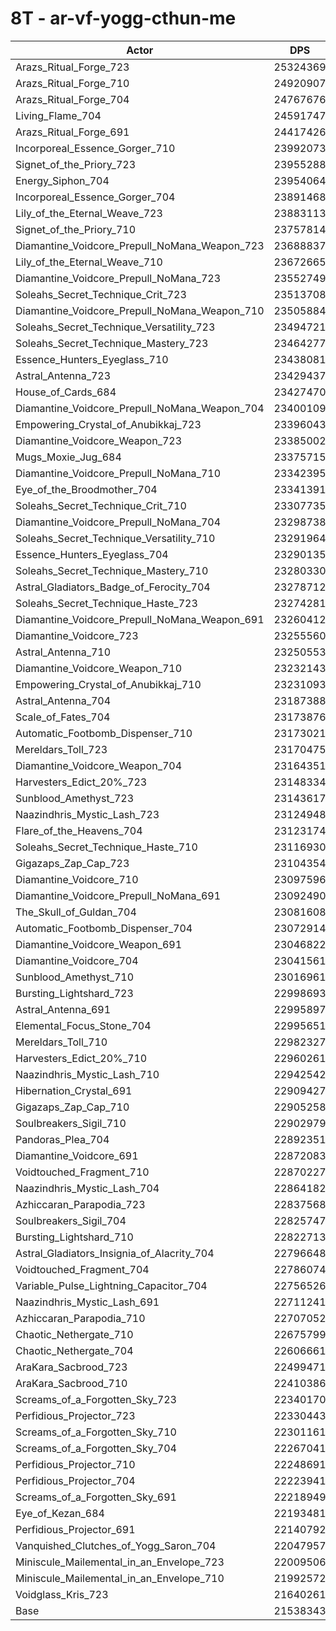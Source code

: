 # 8T - ar-vf-yogg-cthun-me
| Actor | DPS | Increase |
|---|:---:|:---:|
|Arazs_Ritual_Forge_723|25324369|17.58%|
|Arazs_Ritual_Forge_710|24920907|15.70%|
|Arazs_Ritual_Forge_704|24767676|14.99%|
|Living_Flame_704|24591747|14.18%|
|Arazs_Ritual_Forge_691|24417426|13.37%|
|Incorporeal_Essence_Gorger_710|23992073|11.39%|
|Signet_of_the_Priory_723|23955288|11.22%|
|Energy_Siphon_704|23954064|11.22%|
|Incorporeal_Essence_Gorger_704|23891468|10.93%|
|Lily_of_the_Eternal_Weave_723|23883113|10.89%|
|Signet_of_the_Priory_710|23757814|10.30%|
|Diamantine_Voidcore_Prepull_NoMana_Weapon_723|23688837|9.98%|
|Lily_of_the_Eternal_Weave_710|23672665|9.91%|
|Diamantine_Voidcore_Prepull_NoMana_723|23552749|9.35%|
|Soleahs_Secret_Technique_Crit_723|23513708|9.17%|
|Diamantine_Voidcore_Prepull_NoMana_Weapon_710|23505884|9.14%|
|Soleahs_Secret_Technique_Versatility_723|23494721|9.08%|
|Soleahs_Secret_Technique_Mastery_723|23464277|8.94%|
|Essence_Hunters_Eyeglass_710|23438081|8.82%|
|Astral_Antenna_723|23429437|8.78%|
|House_of_Cards_684|23427470|8.77%|
|Diamantine_Voidcore_Prepull_NoMana_Weapon_704|23400109|8.64%|
|Empowering_Crystal_of_Anubikkaj_723|23396043|8.63%|
|Diamantine_Voidcore_Weapon_723|23385002|8.57%|
|Mugs_Moxie_Jug_684|23375715|8.53%|
|Diamantine_Voidcore_Prepull_NoMana_710|23342395|8.38%|
|Eye_of_the_Broodmother_704|23341391|8.37%|
|Soleahs_Secret_Technique_Crit_710|23307735|8.22%|
|Diamantine_Voidcore_Prepull_NoMana_704|23298738|8.17%|
|Soleahs_Secret_Technique_Versatility_710|23291964|8.14%|
|Essence_Hunters_Eyeglass_704|23290135|8.13%|
|Soleahs_Secret_Technique_Mastery_710|23280330|8.09%|
|Astral_Gladiators_Badge_of_Ferocity_704|23278712|8.08%|
|Soleahs_Secret_Technique_Haste_723|23274281|8.06%|
|Diamantine_Voidcore_Prepull_NoMana_Weapon_691|23260412|8.00%|
|Diamantine_Voidcore_723|23255560|7.97%|
|Astral_Antenna_710|23250553|7.95%|
|Diamantine_Voidcore_Weapon_710|23232143|7.86%|
|Empowering_Crystal_of_Anubikkaj_710|23231093|7.86%|
|Astral_Antenna_704|23187388|7.66%|
|Scale_of_Fates_704|23173876|7.59%|
|Automatic_Footbomb_Dispenser_710|23173021|7.59%|
|Mereldars_Toll_723|23170475|7.58%|
|Diamantine_Voidcore_Weapon_704|23164351|7.55%|
|Harvesters_Edict_20%_723|23148334|7.47%|
|Sunblood_Amethyst_723|23143617|7.45%|
|Naazindhris_Mystic_Lash_723|23124948|7.37%|
|Flare_of_the_Heavens_704|23123174|7.36%|
|Soleahs_Secret_Technique_Haste_710|23116930|7.33%|
|Gigazaps_Zap_Cap_723|23104354|7.27%|
|Diamantine_Voidcore_710|23097596|7.24%|
|Diamantine_Voidcore_Prepull_NoMana_691|23092490|7.22%|
|The_Skull_of_Guldan_704|23081608|7.17%|
|Automatic_Footbomb_Dispenser_704|23072914|7.12%|
|Diamantine_Voidcore_Weapon_691|23046822|7.00%|
|Diamantine_Voidcore_704|23041561|6.98%|
|Sunblood_Amethyst_710|23016961|6.87%|
|Bursting_Lightshard_723|22998693|6.78%|
|Astral_Antenna_691|22995897|6.77%|
|Elemental_Focus_Stone_704|22995651|6.77%|
|Mereldars_Toll_710|22982327|6.70%|
|Harvesters_Edict_20%_710|22960261|6.60%|
|Naazindhris_Mystic_Lash_710|22942542|6.52%|
|Hibernation_Crystal_691|22909427|6.37%|
|Gigazaps_Zap_Cap_710|22905258|6.35%|
|Soulbreakers_Sigil_710|22902979|6.34%|
|Pandoras_Plea_704|22892351|6.29%|
|Diamantine_Voidcore_691|22872083|6.19%|
|Voidtouched_Fragment_710|22870227|6.18%|
|Naazindhris_Mystic_Lash_704|22864182|6.16%|
|Azhiccaran_Parapodia_723|22837568|6.03%|
|Soulbreakers_Sigil_704|22825747|5.98%|
|Bursting_Lightshard_710|22822713|5.96%|
|Astral_Gladiators_Insignia_of_Alacrity_704|22796648|5.84%|
|Voidtouched_Fragment_704|22786074|5.79%|
|Variable_Pulse_Lightning_Capacitor_704|22756526|5.66%|
|Naazindhris_Mystic_Lash_691|22711241|5.45%|
|Azhiccaran_Parapodia_710|22707052|5.43%|
|Chaotic_Nethergate_710|22675799|5.28%|
|Chaotic_Nethergate_704|22606661|4.96%|
|AraKara_Sacbrood_723|22499471|4.46%|
|AraKara_Sacbrood_710|22410386|4.05%|
|Screams_of_a_Forgotten_Sky_723|22340170|3.72%|
|Perfidious_Projector_723|22330443|3.68%|
|Screams_of_a_Forgotten_Sky_710|22301161|3.54%|
|Screams_of_a_Forgotten_Sky_704|22267041|3.38%|
|Perfidious_Projector_710|22248691|3.30%|
|Perfidious_Projector_704|22223941|3.18%|
|Screams_of_a_Forgotten_Sky_691|22218949|3.16%|
|Eye_of_Kezan_684|22193481|3.04%|
|Perfidious_Projector_691|22140792|2.80%|
|Vanquished_Clutches_of_Yogg_Saron_704|22047957|2.37%|
|Miniscule_Mailemental_in_an_Envelope_723|22009506|2.19%|
|Miniscule_Mailemental_in_an_Envelope_710|21992572|2.11%|
|Voidglass_Kris_723|21640261|0.47%|
|Base|21538343|0.00%|
